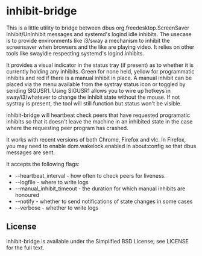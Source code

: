 # inhibit-bridge

This is a little utility to bridge between dbus org.freedesktop.ScreenSaver
Inhibit/UnInhibit messages and systemd's logind idle inhibits. The usecase is to
provide environments like i3/sway a mechanism to inhibit the screensaver when
browsers and the like are playing video. It relies on other tools like swayidle
respecting systemd's logind inhibits.

It provides a visual indicator in the status tray (if present) as to whether it
is currently holding any inhibits. Green for none held, yellow for programmatic
inhibits and red if there is a manual inhibit in place. A manual inhibit can be
placed via the menu available from the systray status icon or toggled by sending
SIGUSR1. Using SIGUSR1 allows you to wire up hotkeys in sway/i3/whatever to
change the inhibit state without the mouse. If not systray is present, the tool
will still function but status won't be visible.

inhibit-bridge will heartbeat check peers that have requested programatic
inhibits so that it doesn't leave the machine in an inhibited state in the case
where the requesting peer program has crashed.

It works with recent versions of both Chrome, Firefox and vlc. In Firefox, you
may need to enable dom.wakelock.enabled in about:config so that dbus messages
are sent.

It accepts the following flags:
*  --heartbeat_interval - how often to check peers for liveness.
*  --logfile - where to write logs
*  --manual_inhibit_timeout - the duration for which manual inhibits are honoured
*  --notify - whether to send notifications of state changes in some cases
*  --verbose - whether to write logs

## License

inhibit-bridge is available under the Simplified BSD License; see LICENSE for
the full text.
